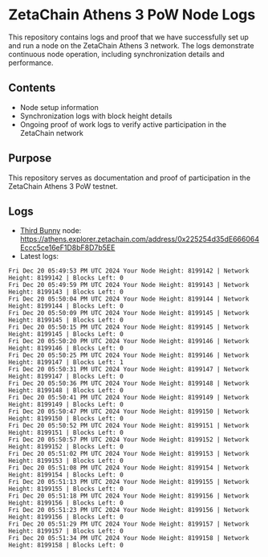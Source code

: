 # ZetaChain Athens 3 PoW Node Logs
This repository contains logs and proof that we have successfully set up and run a node on the ZetaChain Athens 3 network. The logs demonstrate continuous node operation, including synchronization details and performance.

## Contents
- Node setup information
- Synchronization logs with block height details
- Ongoing proof of work logs to verify active participation in the ZetaChain network

## Purpose
This repository serves as documentation and proof of participation in the ZetaChain Athens 3 PoW testnet.

## Logs

- [Third Bunny](https://thirdbunny.xyz/) node: https://athens.explorer.zetachain.com/address/0x225254d35dE666064Eccc5ce16eF1D8bF8D7b5EE
- Latest logs:
```
Fri Dec 20 05:49:53 PM UTC 2024 Your Node Height: 8199142 | Network Height: 8199142 | Blocks Left: 0
Fri Dec 20 05:49:59 PM UTC 2024 Your Node Height: 8199143 | Network Height: 8199143 | Blocks Left: 0
Fri Dec 20 05:50:04 PM UTC 2024 Your Node Height: 8199144 | Network Height: 8199144 | Blocks Left: 0
Fri Dec 20 05:50:09 PM UTC 2024 Your Node Height: 8199145 | Network Height: 8199145 | Blocks Left: 0
Fri Dec 20 05:50:15 PM UTC 2024 Your Node Height: 8199145 | Network Height: 8199145 | Blocks Left: 0
Fri Dec 20 05:50:20 PM UTC 2024 Your Node Height: 8199146 | Network Height: 8199146 | Blocks Left: 0
Fri Dec 20 05:50:25 PM UTC 2024 Your Node Height: 8199146 | Network Height: 8199147 | Blocks Left: 1
Fri Dec 20 05:50:31 PM UTC 2024 Your Node Height: 8199147 | Network Height: 8199147 | Blocks Left: 0
Fri Dec 20 05:50:36 PM UTC 2024 Your Node Height: 8199148 | Network Height: 8199148 | Blocks Left: 0
Fri Dec 20 05:50:41 PM UTC 2024 Your Node Height: 8199149 | Network Height: 8199149 | Blocks Left: 0
Fri Dec 20 05:50:47 PM UTC 2024 Your Node Height: 8199150 | Network Height: 8199150 | Blocks Left: 0
Fri Dec 20 05:50:52 PM UTC 2024 Your Node Height: 8199151 | Network Height: 8199151 | Blocks Left: 0
Fri Dec 20 05:50:57 PM UTC 2024 Your Node Height: 8199152 | Network Height: 8199152 | Blocks Left: 0
Fri Dec 20 05:51:02 PM UTC 2024 Your Node Height: 8199153 | Network Height: 8199153 | Blocks Left: 0
Fri Dec 20 05:51:08 PM UTC 2024 Your Node Height: 8199154 | Network Height: 8199154 | Blocks Left: 0
Fri Dec 20 05:51:13 PM UTC 2024 Your Node Height: 8199155 | Network Height: 8199155 | Blocks Left: 0
Fri Dec 20 05:51:18 PM UTC 2024 Your Node Height: 8199156 | Network Height: 8199156 | Blocks Left: 0
Fri Dec 20 05:51:23 PM UTC 2024 Your Node Height: 8199156 | Network Height: 8199156 | Blocks Left: 0
Fri Dec 20 05:51:29 PM UTC 2024 Your Node Height: 8199157 | Network Height: 8199157 | Blocks Left: 0
Fri Dec 20 05:51:34 PM UTC 2024 Your Node Height: 8199158 | Network Height: 8199158 | Blocks Left: 0
```
